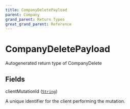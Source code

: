 ```yaml
---
title: CompanyDeletePayload
parent: Company
grand_parent: Return Types
great_grand_parent: Reference
---
```


# CompanyDeletePayload

Autogenerated return type of CompanyDelete

## Fields

<div class="field-entry ">
  <span id="client_mutation_id" class="field-name anchored">clientMutationId (<code><a href="/docs/reference/scalar/string">String</a></code>)</span>

  <div class="description-wrapper">
   <p>A unique identifier for the client performing the mutation.</p>

  </div>
</div>

